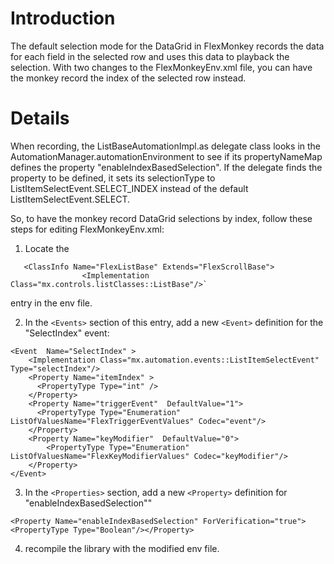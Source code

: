 # Introduction #

The default selection mode for the DataGrid in FlexMonkey records the data for each field in the selected row and uses this data to playback the selection.  With two changes to the FlexMonkeyEnv.xml file, you can have the monkey record the index of the selected row instead.


# Details #

When recording, the ListBaseAutomationImpl.as delegate class looks in the AutomationManager.automationEnvironment to see if its propertyNameMap defines the property "enableIndexBasedSelection".  If the delegate finds the property to be defined, it sets its selectionType to ListItemSelectEvent.SELECT\_INDEX instead of the default ListItemSelectEvent.SELECT.

So, to have the monkey record DataGrid selections by index, follow these steps for editing FlexMonkeyEnv.xml:

1) Locate the
```
   <ClassInfo Name="FlexListBase" Extends="FlexScrollBase">
                <Implementation Class="mx.controls.listClasses::ListBase"/>`
```
entry in the env file.

2) In the `<Events>` section of this entry, add a new `<Event>` definition for the "SelectIndex" event:
```
<Event  Name="SelectIndex" >
    <Implementation Class="mx.automation.events::ListItemSelectEvent" Type="selectIndex"/>
    <Property Name="itemIndex" >
      <PropertyType Type="int" />                   
    </Property>    
    <Property Name="triggerEvent"  DefaultValue="1">
      <PropertyType Type="Enumeration" ListOfValuesName="FlexTriggerEventValues" Codec="event"/>                   
    </Property>
    <Property Name="keyModifier"  DefaultValue="0">
        <PropertyType Type="Enumeration" ListOfValuesName="FlexKeyModifierValues" Codec="keyModifier"/>
    </Property>
</Event>     
```

3) In the `<Properties>` section, add a new `<Property>` definition for "enableIndexBasedSelection""
```
<Property Name="enableIndexBasedSelection" ForVerification="true"><PropertyType Type="Boolean"/></Property>  
```

4) recompile the library with the modified env file.
